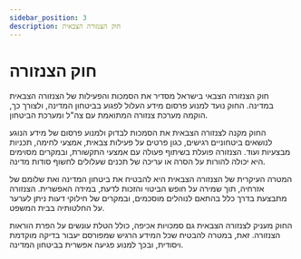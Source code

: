```yaml
---
sidebar_position: 3
description: חוק הצנזורה הצבאית
---
```


# חוק הצנזורה
חוק הצנזורה הצבאי בישראל מסדיר את הסמכות והפעילות של הצנזורה הצבאית במדינה. החוק נועד למנוע פרסום מידע העלול לפגוע בביטחון המדינה, ולצורך כך, הוקמה מערכת צנזורה המתואמת עם צה"ל ומערכת הביטחון.

החוק מקנה לצנזורה הצבאית את הסמכות לבדוק ולמנוע פרסום של מידע הנוגע לנושאים ביטחוניים רגישים, כגון פרטים על פעילות צבאית, אמצעי לחימה, תכניות מבצעיות ועוד. הצנזורה פועלת בשיתוף פעולה עם אמצעי התקשורת, ובמקרים מסוימים היא יכולה להורות על הסרה או עריכה של תכנים שעלולים לחשוף סודות מדינה.

המטרה העיקרית של הצנזורה הצבאית היא להבטיח את ביטחון המדינה ואת שלומם של אזרחיה, תוך שמירה על חופש הביטוי והזכות לדעת, במידה האפשרית. הצנזורה מתבצעת בדרך כלל בהתאם לנוהלים מוסכמים, ובמקרים של חילוקי דעות ניתן לערער על החלטותיה בבית המשפט.

החוק מעניק לצנזורה הצבאית גם סמכויות אכיפה, כולל הטלת עונשים על הפרת הוראות הצנזורה. זאת, במטרה להבטיח שכל המידע הרגיש שמפורסם יעבור בדיקה מוקדמת ויסודית, ובכך למנוע פגיעה אפשרית בביטחון המדינה.
